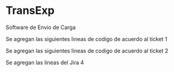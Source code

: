 # TransExp
Software de Envio de Carga

Se agregan las siguientes lineas de codigo de acuerdo al ticket 1

Se agregan las siguientes lineas de codigo de acuerdo al ticket 2

Se agregan las lineas del Jira 4
